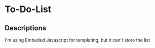 # To-Do-List
 
## Descriptions
I'm using Embeded Javascript for templating, but it can't store the list
